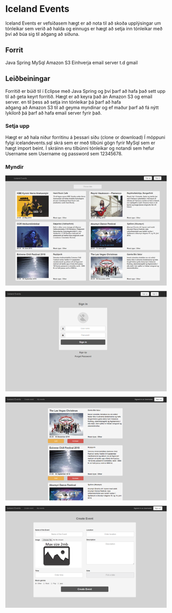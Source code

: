 # Iceland Events
Iceland Events er vefsíðasem hægt er að nota til að skoða upplýsingar um tónleikar sem verið að halda 
og einnugs er hægt að setja inn tónleikar með því að búa sig til aðgang að síðuna.

## Forrit 
Java Spring 
MySql
Amazon S3 
Einhverja email server t.d gmail

## Leiðbeiningar
Forritið er búið til í Eclipse með Java Spring og því þarf að hafa það sett upp til að geta keyrt forritið.
Hægt er að keyra það án Amazon S3 og email server. en til þess að setja inn tónleikar þá þarf að hafa  
aðgang að Amazon S3 til að geyma myndinar og ef maður þarf að fá nýtt lykilorð þá þarf að hafa email server
fyrir það.

### Setja upp
Hægt er að hala niður forritinu á þessari síðu (clone or download)
Í möppuni fylgi icelandevents.sql skrá sem er með tilbúni gögn fyrir MySql sem er hægt import beint. 
Í skráinn eru tilbúnni tónleikar og notandi sem hefur Username sem Username og password sem 12345678.

### Myndir

![Alt tag](https://raw.githubusercontent.com/mej3hi/screenshot/master/myndIE1.PNG)


![Alt tag](https://raw.githubusercontent.com/mej3hi/screenshot/master/myndIE2.PNG)


![Alt tag](https://raw.githubusercontent.com/mej3hi/screenshot/master/myndIE3.PNG)


![Alt tag](https://raw.githubusercontent.com/mej3hi/screenshot/master/myndIE4.PNG)
